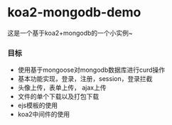 # koa2-mongodb-demo

这是一个基于koa2+mongodb的一个小实例~

### 目标
* 使用基于mongoose对mongodb数据库进行curd操作
* 基本功能实现，登录，注册，session，登录拦截
* 头像上传，表单上传， ajax上传
* 文件的单个下载以及打包下载
* ejs模板的使用
* koa2中间件的使用
